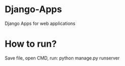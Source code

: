 # Django-Apps
Django Apps for web applications

# How to run?
Save file, open CMD, run:
python manage.py runserver

